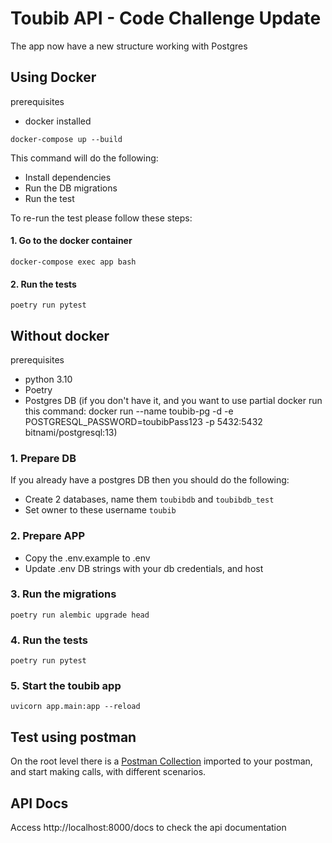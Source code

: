 # Toubib API - Code Challenge Update

The app now have a new structure working with Postgres


## Using Docker
prerequisites
* docker installed
```commandline
docker-compose up --build
```

This command will do the following:
* Install dependencies
* Run the DB migrations
* Run the test

To re-run the test please follow these steps:

#### 1. Go to the docker container
```commandline
docker-compose exec app bash
```

#### 2. Run the tests
```commandline
poetry run pytest
```

## Without docker
prerequisites
* python 3.10
* Poetry
* Postgres DB (if you don't have it, and you want to use partial docker run this command: docker run --name toubib-pg -d -e POSTGRESQL_PASSWORD=toubibPass123 -p 5432:5432 bitnami/postgresql:13)

### 1. Prepare DB
If you already have a postgres DB then you should do the following:
* Create 2 databases, name them `toubibdb` and `toubibdb_test`
* Set owner to these username `toubib`

### 2. Prepare APP
* Copy the .env.example to .env
* Update .env DB strings with your db credentials, and host

### 3. Run the migrations
```commandline
poetry run alembic upgrade head
```

### 4. Run the tests
```commandline
poetry run pytest
```

### 5. Start the toubib app
```commandline
uvicorn app.main:app --reload
```

## Test using postman
On the root level there is a [Postman Collection](Dialogue_test.postman_collection.json) imported to your postman,
and start making calls, with different scenarios.

## API Docs
Access http://localhost:8000/docs to check the api documentation
